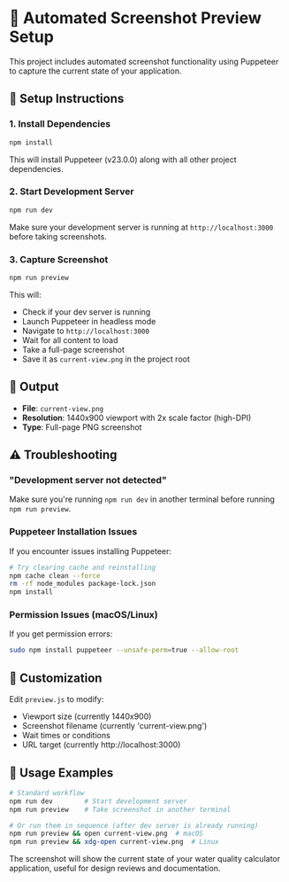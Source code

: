 # 📸 Automated Screenshot Preview Setup

This project includes automated screenshot functionality using Puppeteer to capture the current state of your application.

## 🚀 Setup Instructions

### 1. Install Dependencies
```bash
npm install
```

This will install Puppeteer (v23.0.0) along with all other project dependencies.

### 2. Start Development Server
```bash
npm run dev
```

Make sure your development server is running at `http://localhost:3000` before taking screenshots.

### 3. Capture Screenshot
```bash
npm run preview
```

This will:
- Check if your dev server is running
- Launch Puppeteer in headless mode
- Navigate to `http://localhost:3000`
- Wait for all content to load
- Take a full-page screenshot
- Save it as `current-view.png` in the project root

## 📁 Output

- **File**: `current-view.png`
- **Resolution**: 1440x900 viewport with 2x scale factor (high-DPI)
- **Type**: Full-page PNG screenshot

## ⚠️ Troubleshooting

### "Development server not detected"
Make sure you're running `npm run dev` in another terminal before running `npm run preview`.

### Puppeteer Installation Issues
If you encounter issues installing Puppeteer:

```bash
# Try clearing cache and reinstalling
npm cache clean --force
rm -rf node_modules package-lock.json
npm install
```

### Permission Issues (macOS/Linux)
If you get permission errors:

```bash
sudo npm install puppeteer --unsafe-perm=true --allow-root
```

## 🔧 Customization

Edit `preview.js` to modify:
- Viewport size (currently 1440x900)
- Screenshot filename (currently 'current-view.png')
- Wait times or conditions
- URL target (currently http://localhost:3000)

## 📝 Usage Examples

```bash
# Standard workflow
npm run dev        # Start development server
npm run preview    # Take screenshot in another terminal

# Or run them in sequence (after dev server is already running)
npm run preview && open current-view.png  # macOS
npm run preview && xdg-open current-view.png  # Linux
```

The screenshot will show the current state of your water quality calculator application, useful for design reviews and documentation.